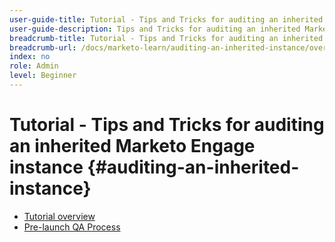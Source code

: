 ```yaml
---
user-guide-title: Tutorial - Tips and Tricks for auditing an inherited Marketo Engage instance 
user-guide-description: Tips and Tricks for auditing an inherited Marketo Engage instance
breadcrumb-title: Tutorial - Tips and Tricks for auditing an inherited Marketo Engage instance 
breadcrumb-url: /docs/marketo-learn/auditing-an-inherited-instance/overview.html
index: no
role: Admin
level: Beginner
---
```


# Tutorial - Tips and Tricks for auditing an inherited Marketo Engage instance {#auditing-an-inherited-instance}

+ [Tutorial overview](/help/tutorial-inherited-instance/overview.md)
+ [Pre-launch QA Process](/help/tutorial-inherited-instance/essential-program-pre-launch-qa.md)
  